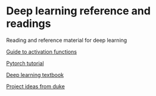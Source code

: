 # Deep learning reference and readings
Reading and reference material for deep learning

[Guide to activation functions](https://towardsdatascience.com/complete-guide-of-activation-functions-34076e95d044#:~:text=tanh%20Activation%20Function&text=It%20is%20nonlinear%20in%20nature,has%20a%20vanishing%20gradient%20problem.)

[Pytorch tutorial](https://pytorch.org/tutorials/beginner/deep_learning_60min_blitz.html)

[Deep learning textbook](http://www.deeplearningbook.org/)

[Project ideas from duke](https://github.com/inkawhich/intro-deep-learning)
